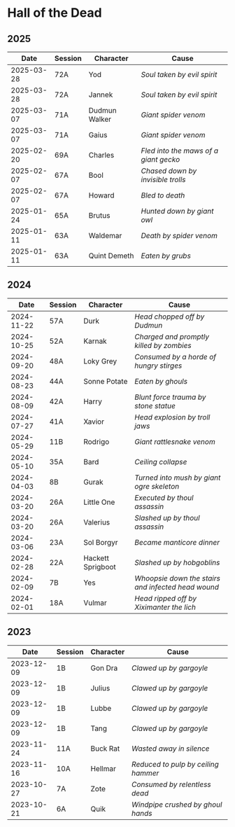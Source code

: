 # Hall of the Dead

## 2025

| Date | Session | Character | Cause |
|------|---------|-----------|-------|
| 2025-03-28 | 72A | Yod | *Soul taken by evil spirit*
| 2025-03-28 | 72A | Jannek | *Soul taken by evil spirit*
| 2025-03-07 | 71A | Dudmun Walker | *Giant spider venom*
| 2025-03-07 | 71A | Gaius | *Giant spider venom*
| 2025-02-20 | 69A | Charles | *Fled into the maws of a giant gecko*
| 2025-02-07 | 67A | Bool | *Chased down by invisible trolls*
| 2025-02-07 | 67A | Howard | *Bled to death*
| 2025-01-24 | 65A | Brutus | *Hunted down by giant owl*
| 2025-01-11 | 63A | Waldemar | *Death by spider venom*
| 2025-01-11 | 63A | Quint Demeth | *Eaten by grubs*

## 2024

| Date | Session | Character | Cause |
|------|---------|-----------|-------|
| 2024-11-22 | 57A | Durk | *Head chopped off by Dudmun*
| 2024-10-25 | 52A | Karnak | *Charged and promptly killed by zombies*
| 2024-09-20 | 48A | Loky Grey | *Consumed by a horde of hungry stirges*
| 2024-08-23 | 44A | Sonne Potate | *Eaten by ghouls*
| 2024-08-09 | 42A | Harry | *Blunt force trauma by stone statue*  
| 2024-07-27 | 41A | Xavior | *Head explosion by troll jaws*
| 2024-05-29 | 11B | Rodrigo | *Giant rattlesnake venom*
| 2024-05-10 | 35A | Bard | *Ceiling collapse*
| 2024-04-03 | 8B | Gurak | *Turned into mush by giant ogre skeleton*
| 2024-03-20 | 26A | Little One | *Executed by thoul assassin*
| 2024-03-20 | 26A | Valerius | *Slashed up by thoul assassin*
| 2024-03-06 | 23A | Sol Borgyr | *Became manticore dinner*
| 2024-02-28 | 22A | Hackett Sprigboot | *Slashed up by hobgoblins*
| 2024-02-09 | 7B | Yes | *Whoopsie down the stairs and infected head wound*
| 2024-02-01 | 18A | Vulmar | *Head ripped off by Xiximanter the lich*

## 2023

| Date | Session | Character | Cause |
|------|---------|-----------|-------|
| 2023-12-09 | 1B | Gon Dra | *Clawed up by gargoyle*
| 2023-12-09 | 1B | Julius | *Clawed up by gargoyle*
| 2023-12-09 | 1B | Lubbe | *Clawed up by gargoyle*
| 2023-12-09 | 1B | Tang | *Clawed up by gargoyle*
| 2023-11-24 | 11A | Buck Rat | *Wasted away in silence*
| 2023-11-16 | 10A | Hellmar | *Reduced to pulp by ceiling hammer*
| 2023-10-27 | 7A | Zote | *Consumed by relentless dead*
| 2023-10-21 | 6A | Quik | *Windpipe crushed by ghoul hands*









